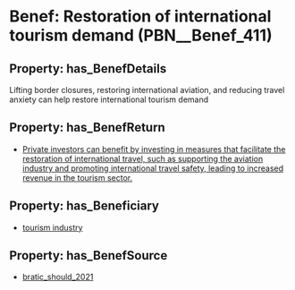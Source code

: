 # Benef: __Restoration of international tourism demand__ (PBN__Benef_411)

## Property: has_BenefDetails

Lifting border closures, restoring international aviation, and reducing travel anxiety can help restore international tourism demand

## Property: has_BenefReturn

* [Private investors can benefit by investing in measures that facilitate the restoration of international travel, such as supporting the aviation industry and promoting international travel safety, leading to increased revenue in the tourism sector.](../BenefReturn/PBN__BenefReturn_440)

## Property: has_Beneficiary

* [tourism industry](../Stakeholder/PBN__Stakeholder_196)

## Property: has_BenefSource

* [bratic_should_2021](../Article/PBN__Article_81)

